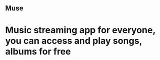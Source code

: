 <!-- # Melon Contest Blueprint

## How to run?

- Open this folder on VSCode.
- Click on `View` -> `Terminal`.
- Run `npm i`.
- Start `mongodb`.
- Change the `COOKIE_SECRET` on the `.env` file.
- Run `npm run dev:server`.
- Open another terminal and run `npm run dev:assets`.

## How to deploy?

- Run `npm run build`.
- Run `npm start`.
# muse -->

## Muse

# Music streaming app for everyone, you can access and play songs, albums for free
